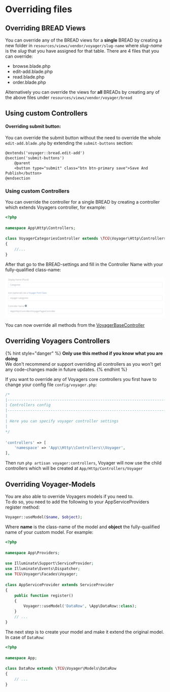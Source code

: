 # Overriding files

## Overriding BREAD Views

You can override any of the BREAD views for a **single** BREAD by creating a new folder in `resources/views/vendor/voyager/slug-name` where _slug-name_ is the _slug_ that you have assigned for that table. There are 4 files that you can override:

* browse.blade.php
* edit-add.blade.php
* read.blade.php
* order.blade.php

Alternatively you can override the views for **all** BREADs by creating any of the above files under `resources/views/vendor/voyager/bread`

## Using custom Controllers
#### Overriding submit button:
You can override the submit button without the need to override the whole `edit-add.blade.php` by extending the `submit-buttons` section:  
```blade
@extends('voyager::bread.edit-add')
@section('submit-buttons')
    @parent
    <button type="submit" class="btn btn-primary save">Save And Publish</button>
@endsection
```

### Using custom Controllers

You can override the controller for a single BREAD by creating a controller which extends Voyagers controller, for example:

```php
<?php

namespace App\Http\Controllers;

class VoyagerCategoriesController extends \TCG\Voyager\Http\Controllers\VoyagerBaseController
{
    //...
}
```

After that go to the BREAD-settings and fill in the Controller Name with your fully-qualified class-name:

![](../.gitbook/assets/bread_controller.png)

You can now override all methods from the [VoyagerBaseController](https://github.com/the-control-group/voyager/blob/1.1/src/Http/Controllers/VoyagerBaseController.php)

## Overriding Voyagers Controllers

{% hint style="danger" %}
**Only use this method if you know what you are doing**  
We don't recommend or support overriding all controllers as you won't get any code-changes made in future updates.
{% endhint %}

If you want to override any of Voyagers core controllers you first have to change your config file `config/voyager.php`:

```php
/*
|--------------------------------------------------------------------------
| Controllers config
|--------------------------------------------------------------------------
|
| Here you can specify voyager controller settings
|
*/

'controllers' => [
    'namespace' => 'App\\Http\\Controllers\\Voyager',
],
```

Then run `php artisan voyager:controllers`, Voyager will now use the child controllers which will be created at `App/Http/Controllers/Voyager`

## Overriding Voyager-Models

You are also able to override Voyagers models if you need to.  
To do so, you need to add the following to your AppServiceProviders register method:

```php
Voyager::useModel($name, $object);
```

Where **name** is the class-name of the model and **object** the fully-qualified name of your custom model. For example:

```php
<?php

namespace App\Providers;

use Illuminate\Support\ServiceProvider;
use Illuminate\Events\Dispatcher;
use TCG\Voyager\Facades\Voyager;

class AppServiceProvider extends ServiceProvider
{
    public function register()
    {
        Voyager::useModel('DataRow', \App\DataRow::class);
    }
    // ...
}
```

The next step is to create your model and make it extend the original model. In case of `DataRow`:

```php
<?php

namespace App;

class DataRow extends \TCG\Voyager\Models\DataRow
{
    // ...
}
```

